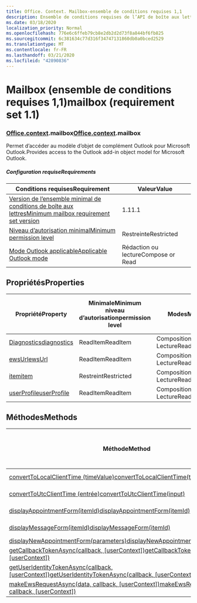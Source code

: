```yaml
---
title: Office. Context. Mailbox-ensemble de conditions requises 1,1
description: Ensemble de conditions requises de l’API de boîte aux lettres Outlook 1,1 du modèle objet boîte aux lettres.
ms.date: 03/18/2020
localization_priority: Normal
ms.openlocfilehash: 776e6c6ffeb79cb8e2db2d2d73f8a844bf6fb825
ms.sourcegitcommit: 6c381634c77d316f34747131860db0a0bced2529
ms.translationtype: MT
ms.contentlocale: fr-FR
ms.lasthandoff: 03/21/2020
ms.locfileid: "42890836"
---
```

# <a name="mailbox-requirement-set-11"></a><span data-ttu-id="6c31e-103">Mailbox (ensemble de conditions requises 1,1)</span><span class="sxs-lookup"><span data-stu-id="6c31e-103">mailbox (requirement set 1.1)</span></span>

### <a name="officecontextmailbox"></a><span data-ttu-id="6c31e-104">[Office](office.md)[.context](office.context.md).mailbox</span><span class="sxs-lookup"><span data-stu-id="6c31e-104">[Office](office.md)[.context](office.context.md).mailbox</span></span>

<span data-ttu-id="6c31e-105">Permet d’accéder au modèle d’objet de complément Outlook pour Microsoft Outlook.</span><span class="sxs-lookup"><span data-stu-id="6c31e-105">Provides access to the Outlook add-in object model for Microsoft Outlook.</span></span>

##### <a name="requirements"></a><span data-ttu-id="6c31e-106">Configuration requise</span><span class="sxs-lookup"><span data-stu-id="6c31e-106">Requirements</span></span>

|<span data-ttu-id="6c31e-107">Conditions requises</span><span class="sxs-lookup"><span data-stu-id="6c31e-107">Requirement</span></span>| <span data-ttu-id="6c31e-108">Valeur</span><span class="sxs-lookup"><span data-stu-id="6c31e-108">Value</span></span>|
|---|---|
|[<span data-ttu-id="6c31e-109">Version de l’ensemble minimal de conditions de boîte aux lettres</span><span class="sxs-lookup"><span data-stu-id="6c31e-109">Minimum mailbox requirement set version</span></span>](../../requirement-sets/outlook-api-requirement-sets.md)| <span data-ttu-id="6c31e-110">1.1</span><span class="sxs-lookup"><span data-stu-id="6c31e-110">1.1</span></span>|
|[<span data-ttu-id="6c31e-111">Niveau d’autorisation minimal</span><span class="sxs-lookup"><span data-stu-id="6c31e-111">Minimum permission level</span></span>](../../../outlook/understanding-outlook-add-in-permissions.md)| <span data-ttu-id="6c31e-112">Restreinte</span><span class="sxs-lookup"><span data-stu-id="6c31e-112">Restricted</span></span>|
|[<span data-ttu-id="6c31e-113">Mode Outlook applicable</span><span class="sxs-lookup"><span data-stu-id="6c31e-113">Applicable Outlook mode</span></span>](../../../outlook/outlook-add-ins-overview.md#extension-points)| <span data-ttu-id="6c31e-114">Rédaction ou lecture</span><span class="sxs-lookup"><span data-stu-id="6c31e-114">Compose or Read</span></span>|

## <a name="properties"></a><span data-ttu-id="6c31e-115">Propriétés</span><span class="sxs-lookup"><span data-stu-id="6c31e-115">Properties</span></span>

| <span data-ttu-id="6c31e-116">Propriété</span><span class="sxs-lookup"><span data-stu-id="6c31e-116">Property</span></span> | <span data-ttu-id="6c31e-117">Minimale</span><span class="sxs-lookup"><span data-stu-id="6c31e-117">Minimum</span></span><br><span data-ttu-id="6c31e-118">niveau d’autorisation</span><span class="sxs-lookup"><span data-stu-id="6c31e-118">permission level</span></span> | <span data-ttu-id="6c31e-119">Modes</span><span class="sxs-lookup"><span data-stu-id="6c31e-119">Modes</span></span> | <span data-ttu-id="6c31e-120">Type de retour</span><span class="sxs-lookup"><span data-stu-id="6c31e-120">Return type</span></span> | <span data-ttu-id="6c31e-121">Minimale</span><span class="sxs-lookup"><span data-stu-id="6c31e-121">Minimum</span></span><br><span data-ttu-id="6c31e-122">ensemble de conditions requises</span><span class="sxs-lookup"><span data-stu-id="6c31e-122">requirement set</span></span> |
|---|---|---|---|:---:|
| [<span data-ttu-id="6c31e-123">Diagnostics</span><span class="sxs-lookup"><span data-stu-id="6c31e-123">diagnostics</span></span>](/javascript/api/outlook/office.mailbox?view=outlook-js-1.1#diagnostics) | <span data-ttu-id="6c31e-124">ReadItem</span><span class="sxs-lookup"><span data-stu-id="6c31e-124">ReadItem</span></span> | <span data-ttu-id="6c31e-125">Composition</span><span class="sxs-lookup"><span data-stu-id="6c31e-125">Compose</span></span><br><span data-ttu-id="6c31e-126">Lecture</span><span class="sxs-lookup"><span data-stu-id="6c31e-126">Read</span></span> | [<span data-ttu-id="6c31e-127">Diagnostics</span><span class="sxs-lookup"><span data-stu-id="6c31e-127">Diagnostics</span></span>](/javascript/api/outlook/office.diagnostics?view=outlook-js-1.1) | [<span data-ttu-id="6c31e-128">1.1</span><span class="sxs-lookup"><span data-stu-id="6c31e-128">1.1</span></span>](../requirement-set-1.1/outlook-requirement-set-1.1.md) |
| [<span data-ttu-id="6c31e-129">ewsUrl</span><span class="sxs-lookup"><span data-stu-id="6c31e-129">ewsUrl</span></span>](/javascript/api/outlook/office.mailbox?view=outlook-js-1.1#ewsurl) | <span data-ttu-id="6c31e-130">ReadItem</span><span class="sxs-lookup"><span data-stu-id="6c31e-130">ReadItem</span></span> | <span data-ttu-id="6c31e-131">Composition</span><span class="sxs-lookup"><span data-stu-id="6c31e-131">Compose</span></span><br><span data-ttu-id="6c31e-132">Lecture</span><span class="sxs-lookup"><span data-stu-id="6c31e-132">Read</span></span> | <span data-ttu-id="6c31e-133">String</span><span class="sxs-lookup"><span data-stu-id="6c31e-133">String</span></span> | [<span data-ttu-id="6c31e-134">1.1</span><span class="sxs-lookup"><span data-stu-id="6c31e-134">1.1</span></span>](../requirement-set-1.1/outlook-requirement-set-1.1.md) |
| [<span data-ttu-id="6c31e-135">item</span><span class="sxs-lookup"><span data-stu-id="6c31e-135">item</span></span>](office.context.mailbox.item.md) | <span data-ttu-id="6c31e-136">Restreint</span><span class="sxs-lookup"><span data-stu-id="6c31e-136">Restricted</span></span> | <span data-ttu-id="6c31e-137">Composition</span><span class="sxs-lookup"><span data-stu-id="6c31e-137">Compose</span></span><br><span data-ttu-id="6c31e-138">Lecture</span><span class="sxs-lookup"><span data-stu-id="6c31e-138">Read</span></span> | [<span data-ttu-id="6c31e-139">Élément</span><span class="sxs-lookup"><span data-stu-id="6c31e-139">Item</span></span>](/javascript/api/outlook/office.item?view=outlook-js-1.1) | [<span data-ttu-id="6c31e-140">1.1</span><span class="sxs-lookup"><span data-stu-id="6c31e-140">1.1</span></span>](../requirement-set-1.1/outlook-requirement-set-1.1.md) |
| [<span data-ttu-id="6c31e-141">userProfile</span><span class="sxs-lookup"><span data-stu-id="6c31e-141">userProfile</span></span>](/javascript/api/outlook/office.mailbox?view=outlook-js-1.1#userprofile) | <span data-ttu-id="6c31e-142">ReadItem</span><span class="sxs-lookup"><span data-stu-id="6c31e-142">ReadItem</span></span> | <span data-ttu-id="6c31e-143">Composition</span><span class="sxs-lookup"><span data-stu-id="6c31e-143">Compose</span></span><br><span data-ttu-id="6c31e-144">Lecture</span><span class="sxs-lookup"><span data-stu-id="6c31e-144">Read</span></span> | [<span data-ttu-id="6c31e-145">Profil</span><span class="sxs-lookup"><span data-stu-id="6c31e-145">UserProfile</span></span>](/javascript/api/outlook/office.userprofile?view=outlook-js-1.1) | [<span data-ttu-id="6c31e-146">1.1</span><span class="sxs-lookup"><span data-stu-id="6c31e-146">1.1</span></span>](../requirement-set-1.1/outlook-requirement-set-1.1.md) |

## <a name="methods"></a><span data-ttu-id="6c31e-147">Méthodes</span><span class="sxs-lookup"><span data-stu-id="6c31e-147">Methods</span></span>

| <span data-ttu-id="6c31e-148">Méthode</span><span class="sxs-lookup"><span data-stu-id="6c31e-148">Method</span></span> | <span data-ttu-id="6c31e-149">Minimale</span><span class="sxs-lookup"><span data-stu-id="6c31e-149">Minimum</span></span><br><span data-ttu-id="6c31e-150">niveau d’autorisation</span><span class="sxs-lookup"><span data-stu-id="6c31e-150">permission level</span></span> | <span data-ttu-id="6c31e-151">Modes</span><span class="sxs-lookup"><span data-stu-id="6c31e-151">Modes</span></span> | <span data-ttu-id="6c31e-152">Minimale</span><span class="sxs-lookup"><span data-stu-id="6c31e-152">Minimum</span></span><br><span data-ttu-id="6c31e-153">ensemble de conditions requises</span><span class="sxs-lookup"><span data-stu-id="6c31e-153">requirement set</span></span> |
|---|---|---|:---:|
| [<span data-ttu-id="6c31e-154">convertToLocalClientTime (timeValue)</span><span class="sxs-lookup"><span data-stu-id="6c31e-154">convertToLocalClientTime(timeValue)</span></span>](/javascript/api/outlook/office.mailbox?view=outlook-js-1.1#converttolocalclienttime-timevalue-) | <span data-ttu-id="6c31e-155">ReadItem</span><span class="sxs-lookup"><span data-stu-id="6c31e-155">ReadItem</span></span> | <span data-ttu-id="6c31e-156">Composition</span><span class="sxs-lookup"><span data-stu-id="6c31e-156">Compose</span></span><br><span data-ttu-id="6c31e-157">Lecture</span><span class="sxs-lookup"><span data-stu-id="6c31e-157">Read</span></span> | [<span data-ttu-id="6c31e-158">1.1</span><span class="sxs-lookup"><span data-stu-id="6c31e-158">1.1</span></span>](../requirement-set-1.1/outlook-requirement-set-1.1.md) |
| [<span data-ttu-id="6c31e-159">convertToUtcClientTime (entrée)</span><span class="sxs-lookup"><span data-stu-id="6c31e-159">convertToUtcClientTime(input)</span></span>](/javascript/api/outlook/office.mailbox?view=outlook-js-1.1#converttoutcclienttime-input-) | <span data-ttu-id="6c31e-160">ReadItem</span><span class="sxs-lookup"><span data-stu-id="6c31e-160">ReadItem</span></span> | <span data-ttu-id="6c31e-161">Composition</span><span class="sxs-lookup"><span data-stu-id="6c31e-161">Compose</span></span><br><span data-ttu-id="6c31e-162">Lecture</span><span class="sxs-lookup"><span data-stu-id="6c31e-162">Read</span></span> | [<span data-ttu-id="6c31e-163">1.1</span><span class="sxs-lookup"><span data-stu-id="6c31e-163">1.1</span></span>](../requirement-set-1.1/outlook-requirement-set-1.1.md) |
| [<span data-ttu-id="6c31e-164">displayAppointmentForm(itemId)</span><span class="sxs-lookup"><span data-stu-id="6c31e-164">displayAppointmentForm(itemId)</span></span>](/javascript/api/outlook/office.mailbox?view=outlook-js-1.1#displayappointmentform-itemid-) | <span data-ttu-id="6c31e-165">ReadItem</span><span class="sxs-lookup"><span data-stu-id="6c31e-165">ReadItem</span></span> | <span data-ttu-id="6c31e-166">Composition</span><span class="sxs-lookup"><span data-stu-id="6c31e-166">Compose</span></span><br><span data-ttu-id="6c31e-167">Lecture</span><span class="sxs-lookup"><span data-stu-id="6c31e-167">Read</span></span> | [<span data-ttu-id="6c31e-168">1.1</span><span class="sxs-lookup"><span data-stu-id="6c31e-168">1.1</span></span>](../requirement-set-1.1/outlook-requirement-set-1.1.md) |
| [<span data-ttu-id="6c31e-169">displayMessageForm(itemId)</span><span class="sxs-lookup"><span data-stu-id="6c31e-169">displayMessageForm(itemId)</span></span>](/javascript/api/outlook/office.mailbox?view=outlook-js-1.1#displaymessageform-itemid-) | <span data-ttu-id="6c31e-170">ReadItem</span><span class="sxs-lookup"><span data-stu-id="6c31e-170">ReadItem</span></span> | <span data-ttu-id="6c31e-171">Composition</span><span class="sxs-lookup"><span data-stu-id="6c31e-171">Compose</span></span><br><span data-ttu-id="6c31e-172">Lecture</span><span class="sxs-lookup"><span data-stu-id="6c31e-172">Read</span></span> | [<span data-ttu-id="6c31e-173">1.1</span><span class="sxs-lookup"><span data-stu-id="6c31e-173">1.1</span></span>](../requirement-set-1.1/outlook-requirement-set-1.1.md) |
| [<span data-ttu-id="6c31e-174">displayNewAppointmentForm(parameters)</span><span class="sxs-lookup"><span data-stu-id="6c31e-174">displayNewAppointmentForm(parameters)</span></span>](/javascript/api/outlook/office.mailbox?view=outlook-js-1.1#displaynewappointmentform-parameters-) | <span data-ttu-id="6c31e-175">ReadItem</span><span class="sxs-lookup"><span data-stu-id="6c31e-175">ReadItem</span></span> | <span data-ttu-id="6c31e-176">Lecture</span><span class="sxs-lookup"><span data-stu-id="6c31e-176">Read</span></span> | [<span data-ttu-id="6c31e-177">1.1</span><span class="sxs-lookup"><span data-stu-id="6c31e-177">1.1</span></span>](../requirement-set-1.1/outlook-requirement-set-1.1.md) |
| <span data-ttu-id="6c31e-178">[getCallbackTokenAsync(callback, [userContext])](/javascript/api/outlook/office.mailbox?view=outlook-js-1.1#getcallbacktokenasync-callback--usercontext-)</span><span class="sxs-lookup"><span data-stu-id="6c31e-178">[getCallbackTokenAsync(callback, [userContext])](/javascript/api/outlook/office.mailbox?view=outlook-js-1.1#getcallbacktokenasync-callback--usercontext-)</span></span> | <span data-ttu-id="6c31e-179">ReadItem</span><span class="sxs-lookup"><span data-stu-id="6c31e-179">ReadItem</span></span> | <span data-ttu-id="6c31e-180">Composition</span><span class="sxs-lookup"><span data-stu-id="6c31e-180">Compose</span></span><br><span data-ttu-id="6c31e-181">Lecture</span><span class="sxs-lookup"><span data-stu-id="6c31e-181">Read</span></span> | [<span data-ttu-id="6c31e-182">1.3</span><span class="sxs-lookup"><span data-stu-id="6c31e-182">1.3</span></span>](../requirement-set-1.3/outlook-requirement-set-1.3.md)<br>[<span data-ttu-id="6c31e-183">1.1</span><span class="sxs-lookup"><span data-stu-id="6c31e-183">1.1</span></span>](../requirement-set-1.1/outlook-requirement-set-1.1.md) |
| <span data-ttu-id="6c31e-184">[getUserIdentityTokenAsync(callback, [userContext])](/javascript/api/outlook/office.mailbox?view=outlook-js-1.1#getuseridentitytokenasync-callback--usercontext-)</span><span class="sxs-lookup"><span data-stu-id="6c31e-184">[getUserIdentityTokenAsync(callback, [userContext])](/javascript/api/outlook/office.mailbox?view=outlook-js-1.1#getuseridentitytokenasync-callback--usercontext-)</span></span> | <span data-ttu-id="6c31e-185">ReadItem</span><span class="sxs-lookup"><span data-stu-id="6c31e-185">ReadItem</span></span> | <span data-ttu-id="6c31e-186">Composition</span><span class="sxs-lookup"><span data-stu-id="6c31e-186">Compose</span></span><br><span data-ttu-id="6c31e-187">Lecture</span><span class="sxs-lookup"><span data-stu-id="6c31e-187">Read</span></span> | [<span data-ttu-id="6c31e-188">1.1</span><span class="sxs-lookup"><span data-stu-id="6c31e-188">1.1</span></span>](../requirement-set-1.1/outlook-requirement-set-1.1.md) |
| <span data-ttu-id="6c31e-189">[makeEwsRequestAsync(data, callback, [userContext])](/javascript/api/outlook/office.mailbox?view=outlook-js-1.1#makeewsrequestasync-data--callback--usercontext-)</span><span class="sxs-lookup"><span data-stu-id="6c31e-189">[makeEwsRequestAsync(data, callback, [userContext])](/javascript/api/outlook/office.mailbox?view=outlook-js-1.1#makeewsrequestasync-data--callback--usercontext-)</span></span> | <span data-ttu-id="6c31e-190">ReadWriteMailbox</span><span class="sxs-lookup"><span data-stu-id="6c31e-190">ReadWriteMailbox</span></span> | <span data-ttu-id="6c31e-191">Composition</span><span class="sxs-lookup"><span data-stu-id="6c31e-191">Compose</span></span><br><span data-ttu-id="6c31e-192">Lecture</span><span class="sxs-lookup"><span data-stu-id="6c31e-192">Read</span></span> | [<span data-ttu-id="6c31e-193">1.1</span><span class="sxs-lookup"><span data-stu-id="6c31e-193">1.1</span></span>](../requirement-set-1.1/outlook-requirement-set-1.1.md) |
